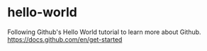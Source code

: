 # hello-world
Following Github's Hello World tutorial to learn more about Github. https://docs.github.com/en/get-started
